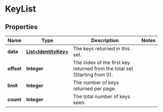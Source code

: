 
# KeyList

## Properties
Name | Type | Description | Notes
------------ | ------------- | ------------- | -------------
**data** | [**List&lt;IdentityKey&gt;**](IdentityKey.md) | The keys returned in this set. | 
**offset** | **Integer** | The index of the first key returned from the total set (Starting from 0). | 
**limit** | **Integer** | The number of keys returned per page. | 
**count** | **Integer** | The total number of keys seen. | 



